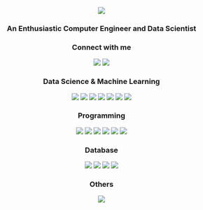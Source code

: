 <p align="center">
<img src="https://github.com/HalukSumen/HalukSumen/blob/main/header.gif?"></img> 
</p>
<h3 align="center">An Enthusiastic Computer Engineer and Data Scientist</h3>


<h3 align="center">Connect with me</h3>
<p align="center">
<a href="https://www.linkedin.com/in/haluksumen/"><img src="https://img.shields.io/badge/LinkedIn-0077B5?style=for-the-badge&logo=linkedin&logoColor=white"></a>
<a href="mailto:haluksumen@gmail.com"><img src="https://img.shields.io/badge/Gmail-D14836?style=for-the-badge&logo=gmail&logoColor=white"></a>


</p>
<h3 align="center">Data Science & Machine Learning</h3>
<p align="center">
   <a href="#"><img src="https://img.shields.io/badge/Pandas-150458?style=for-the-badge&logo=pandas&logoColor=white"></a>
   <a href="#"><img src="https://img.shields.io/badge/scikit--learn-F7931E?style=for-the-badge&logo=scikit-learn&logoColor=white"></a>
   <a href="#"><img src="https://img.shields.io/badge/numpy-013243?style=for-the-badge&logo=numpy&logoColor=white"></a>
   <a href="#"><img src="https://img.shields.io/badge/matplotlib-47A248?style=for-the-badge&logo=matplotlib&logoColor=white"></a>
   <a href="#"><img src="https://img.shields.io/badge/seaborn-BE3939?style=for-the-badge&logo=matplotlib&logoColor=white"></a>
   <a href="#"><img src="https://img.shields.io/badge/keras-D00000?style=for-the-badge&logo=keras&logoColor=white"></a>
   <a href="#"><img src="https://img.shields.io/badge/TensorFlow-FF6F00?style=for-the-badge&logo=tensorflow&logoColor=white"></a>
</p> 

<h3 align="center">Programming</h3>
<p align="center">
   <a href="#"><img src="https://img.shields.io/badge/Python-3776AB?style=for-the-badge&logo=python&logoColor=white"></a>
   <a href="#"><img src="https://img.shields.io/badge/Java-ED8B00?style=for-the-badge&logo=java&logoColor=white"></a>
   <a href="#"><img src="https://img.shields.io/badge/C-00599C?style=for-the-badge&logo=c&logoColor=white"></a>
   <a href="#"><img src="https://img.shields.io/badge/HTML5-E34F26?style=for-the-badge&logo=html5&logoColor=white"></a>
   <a href="#"><img src="https://img.shields.io/badge/CSS3-1572B6?style=for-the-badge&logo=css3&logoColor=white"></a>
   <a href="#"><img src="https://img.shields.io/badge/JavaScript-F7DF1E?style=for-the-badge&logo=javascript&logoColor=black"></a>
</p>

<h3 align="center">Database</h3>
<p align="center">
   <a href="#"><img src="https://img.shields.io/badge/SQL-4479A1?style=for-the-badge&logo=sql&logoColor=white"></a>
   <a href="#"><img src="https://img.shields.io/badge/MySQL-4479A1?style=for-the-badge&logo=mysql&logoColor=white"></a>
   <a href="#"><img src="https://img.shields.io/badge/NoSQL-D00000?style=for-the-badge&logo=nosql&logoColor=white"></a>
   <a href="#"><img src="https://img.shields.io/badge/MongoDB-47A248?style=for-the-badge&logo=mongodb&logoColor=white"></a>
</p>

<h3 align="center">Others</h3>
<p align="center">
   <a href="#"><img src="https://img.shields.io/badge/Tableau-E97627?style=for-the-badge&logo=Tableau&logoColor=white"></a>
</p>

 
